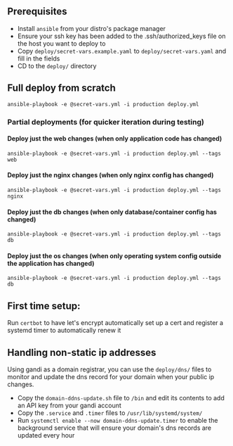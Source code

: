 ## Prerequisites
* Install `ansible` from your distro's package manager
* Ensure your ssh key has been added to the .ssh/authorized_keys file on the host you want to deploy to
* Copy `deploy/secret-vars.example.yaml` to `deploy/secret-vars.yaml` and fill in the fields
* CD to the `deploy/` directory


## Full deploy from scratch
```
ansible-playbook -e @secret-vars.yml -i production deploy.yml
```

### Partial deployments (for quicker iteration during testing)

#### Deploy just the web changes (when only application code has changed)
```
ansible-playbook -e @secret-vars.yml -i production deploy.yml --tags web
```

#### Deploy just the nginx changes (when only nginx config has changed)
```
ansible-playbook -e @secret-vars.yml -i production deploy.yml --tags nginx
```

#### Deploy just the db changes (when only database/container config has changed)
```
ansible-playbook -e @secret-vars.yml -i production deploy.yml --tags db
```

#### Deploy just the os changes (when only operating system config outside the application has changed)
```
ansible-playbook -e @secret-vars.yml -i production deploy.yml --tags db
```


## First time setup:
Run `certbot` to have let's encrypt automatically set up a cert and register a systemd timer to automatically renew it


## Handling non-static ip addresses
Using gandi as a domain registrar, you can use the `deploy/dns/` files to monitor and update the dns record for your domain when your public ip changes.
* Copy the `domain-ddns-update.sh` file to `/bin` and edit its contents to add an API key from your gandi account
* Copy the `.service` and `.timer` files to `/usr/lib/systemd/system/`
* Run `systemctl enable --now domain-ddns-update.timer` to enable the background service that will ensure your domain's dns records are updated every hour







